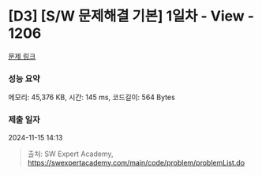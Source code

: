 # [D3] [S/W 문제해결 기본] 1일차 - View - 1206 

[문제 링크](https://swexpertacademy.com/main/code/problem/problemDetail.do?contestProbId=AV134DPqAA8CFAYh) 

### 성능 요약

메모리: 45,376 KB, 시간: 145 ms, 코드길이: 564 Bytes

### 제출 일자

2024-11-15 14:13



> 출처: SW Expert Academy, https://swexpertacademy.com/main/code/problem/problemList.do
